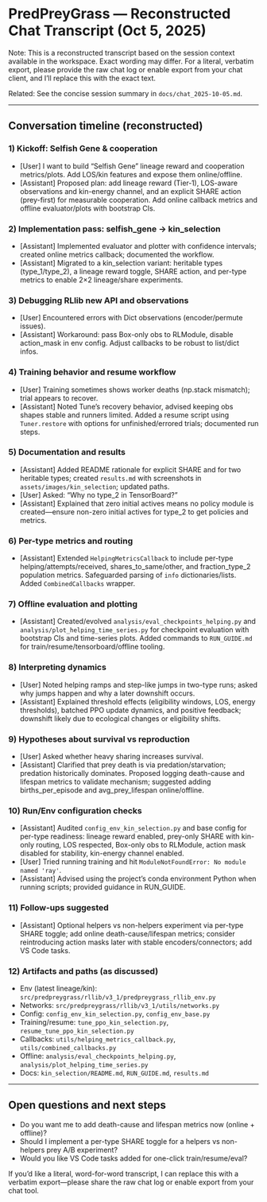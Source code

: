 # PredPreyGrass — Reconstructed Chat Transcript (Oct 5, 2025)

Note: This is a reconstructed transcript based on the session context available in the workspace. Exact wording may differ. For a literal, verbatim export, please provide the raw chat log or enable export from your chat client, and I’ll replace this with the exact text.

Related: See the concise session summary in `docs/chat_2025-10-05.md`.

---

## Conversation timeline (reconstructed)

### 1) Kickoff: Selfish Gene & cooperation
- [User] I want to build “Selfish Gene” lineage reward and cooperation metrics/plots. Add LOS/kin features and expose them online/offline.
- [Assistant] Proposed plan: add lineage reward (Tier‑1), LOS-aware observations and kin-energy channel, and an explicit SHARE action (prey-first) for measurable cooperation. Add online callback metrics and offline evaluator/plots with bootstrap CIs.

### 2) Implementation pass: selfish_gene → kin_selection
- [Assistant] Implemented evaluator and plotter with confidence intervals; created online metrics callback; documented the workflow.
- [Assistant] Migrated to a kin_selection variant: heritable types (type_1/type_2), a lineage reward toggle, SHARE action, and per-type metrics to enable 2×2 lineage/share experiments.

### 3) Debugging RLlib new API and observations
- [User] Encountered errors with Dict observations (encoder/permute issues).
- [Assistant] Workaround: pass Box-only obs to RLModule, disable action_mask in env config. Adjust callbacks to be robust to list/dict infos.

### 4) Training behavior and resume workflow
- [User] Training sometimes shows worker deaths (np.stack mismatch); trial appears to recover.
- [Assistant] Noted Tune’s recovery behavior, advised keeping obs shapes stable and runners limited. Added a resume script using `Tuner.restore` with options for unfinished/errored trials; documented run steps.

### 5) Documentation and results
- [Assistant] Added README rationale for explicit SHARE and for two heritable types; created `results.md` with screenshots in `assets/images/kin_selection`; updated paths.
- [User] Asked: “Why no type_2 in TensorBoard?”
- [Assistant] Explained that zero initial actives means no policy module is created—ensure non-zero initial actives for type_2 to get policies and metrics.

### 6) Per-type metrics and routing
- [Assistant] Extended `HelpingMetricsCallback` to include per-type helping/attempts/received, shares_to_same/other, and fraction_type_2 population metrics. Safeguarded parsing of `info` dictionaries/lists. Added `CombinedCallbacks` wrapper.

### 7) Offline evaluation and plotting
- [Assistant] Created/evolved `analysis/eval_checkpoints_helping.py` and `analysis/plot_helping_time_series.py` for checkpoint evaluation with bootstrap CIs and time-series plots. Added commands to `RUN_GUIDE.md` for train/resume/tensorboard/offline tooling.

### 8) Interpreting dynamics
- [User] Noted helping ramps and step-like jumps in two-type runs; asked why jumps happen and why a later downshift occurs.
- [Assistant] Explained threshold effects (eligibility windows, LOS, energy thresholds), batched PPO update dynamics, and positive feedback; downshift likely due to ecological changes or eligibility shifts.

### 9) Hypotheses about survival vs reproduction
- [User] Asked whether heavy sharing increases survival.
- [Assistant] Clarified that prey death is via predation/starvation; predation historically dominates. Proposed logging death-cause and lifespan metrics to validate mechanism; suggested adding births_per_episode and avg_prey_lifespan online/offline.

### 10) Run/Env configuration checks
- [Assistant] Audited `config_env_kin_selection.py` and base config for per-type readiness: lineage reward enabled, prey-only SHARE with kin-only routing, LOS respected, Box-only obs to RLModule, action mask disabled for stability, kin-energy channel enabled.
- [User] Tried running training and hit `ModuleNotFoundError: No module named 'ray'`.
- [Assistant] Advised using the project’s conda environment Python when running scripts; provided guidance in RUN_GUIDE.

### 11) Follow-ups suggested
- [Assistant] Optional helpers vs non-helpers experiment via per-type SHARE toggle; add online death-cause/lifespan metrics; consider reintroducing action masks later with stable encoders/connectors; add VS Code tasks.

### 12) Artifacts and paths (as discussed)
- Env (latest lineage/kin): `src/predpreygrass/rllib/v3_1/predpreygrass_rllib_env.py`
- Networks: `src/predpreygrass/rllib/v3_1/utils/networks.py`
- Config: `config_env_kin_selection.py`, `config_env_base.py`
- Training/resume: `tune_ppo_kin_selection.py`, `resume_tune_ppo_kin_selection.py`
- Callbacks: `utils/helping_metrics_callback.py`, `utils/combined_callbacks.py`
- Offline: `analysis/eval_checkpoints_helping.py`, `analysis/plot_helping_time_series.py`
- Docs: `kin_selection/README.md`, `RUN_GUIDE.md`, `results.md`

---

## Open questions and next steps
- Do you want me to add death-cause and lifespan metrics now (online + offline)?
- Should I implement a per-type SHARE toggle for a helpers vs non-helpers prey A/B experiment?
- Would you like VS Code tasks added for one-click train/resume/eval?

If you’d like a literal, word-for-word transcript, I can replace this with a verbatim export—please share the raw chat log or enable export from your chat tool.
